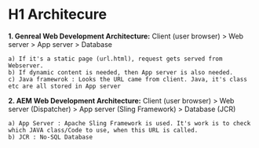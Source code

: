 # H1 Architecure

**1. Genreal Web Development Architecture:**
Client (user browser) > Web server > App server > Database

    a) If it's a static page (url.html), request gets served from Webserver.
    b) If dynamic content is needed, then App server is also needed.
    c) Java framewrok : Looks the URL came from client. Java, it's class etc are all stored in App server

**2. AEM Web Development Architecture:**
Client (user browser) > Web server (Dispatcher) > App server (Sling Framework) > Database (JCR)

    a) App Server : Apache Sling Framework is used. It's work is to check which JAVA class/Code to use, when this URL is called.
    b) JCR : No-SQL Database
